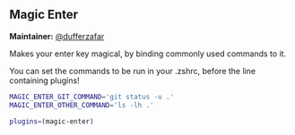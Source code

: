 ## Magic Enter

**Maintainer:** [@dufferzafar](https://github.com/dufferzafar)

Makes your enter key magical, by binding commonly used commands to it.

You can set the commands to be run in your .zshrc, before the line containing plugins!

```bash
MAGIC_ENTER_GIT_COMMAND='git status -u .'
MAGIC_ENTER_OTHER_COMMAND='ls -lh .'

plugins=(magic-enter)
```
